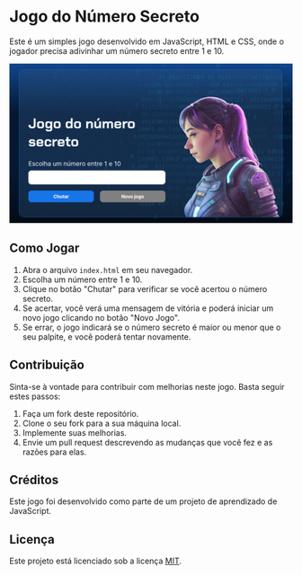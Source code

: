 # Jogo do Número Secreto

Este é um simples jogo desenvolvido em JavaScript, HTML e CSS, onde o jogador precisa adivinhar um número secreto entre 1 e 10.

![Screenshot do Jogo](img/print.png)

## Como Jogar

1. Abra o arquivo `index.html` em seu navegador.
2. Escolha um número entre 1 e 10.
3. Clique no botão "Chutar" para verificar se você acertou o número secreto.
4. Se acertar, você verá uma mensagem de vitória e poderá iniciar um novo jogo clicando no botão "Novo Jogo".
5. Se errar, o jogo indicará se o número secreto é maior ou menor que o seu palpite, e você poderá tentar novamente.

## Contribuição

Sinta-se à vontade para contribuir com melhorias neste jogo. Basta seguir estes passos:

1. Faça um fork deste repositório.
2. Clone o seu fork para a sua máquina local.
3. Implemente suas melhorias.
4. Envie um pull request descrevendo as mudanças que você fez e as razões para elas.

## Créditos

Este jogo foi desenvolvido como parte de um projeto de aprendizado de JavaScript.

## Licença

Este projeto está licenciado sob a licença [MIT](LICENSE).
